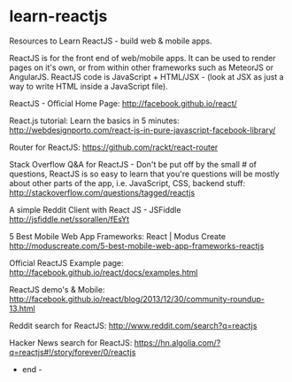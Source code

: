 learn-reactjs
=============

Resources to Learn ReactJS - build web &amp; mobile apps.

ReactJS is for the front end of web/mobile apps. It can be used to render pages on it's own, or from within other frameworks such as MeteorJS or AngularJS. ReactJS code is JavaScript + HTML/JSX - (look at JSX as just a way to write HTML inside a JavaScript file).

ReactJS - Official Home Page: 
http://facebook.github.io/react/


React.js tutorial: Learn the basics in 5 minutes:
http://webdesignporto.com/react-js-in-pure-javascript-facebook-library/


Router for ReactJS:
https://github.com/rackt/react-router


Stack Overflow Q&A for ReactJS - Don't be put off by the small # of questions, ReactJS is so easy to learn that you're questions will be mostly about other parts of the app, i.e. JavaScript, CSS, backend stuff:
http://stackoverflow.com/questions/tagged/reactjs


A simple Reddit Client with React JS - JSFiddle
http://jsfiddle.net/ssorallen/fEsYt


5 Best Mobile Web App Frameworks: React | Modus Create
http://moduscreate.com/5-best-mobile-web-app-frameworks-reactjs


Official ReactJS Example page:
http://facebook.github.io/react/docs/examples.html


ReactJS demo's & Mobile:
http://facebook.github.io/react/blog/2013/12/30/community-roundup-13.html


Reddit search for ReactJS:
http://www.reddit.com/search?q=reactjs


Hacker News search for ReactJS:
https://hn.algolia.com/?q=reactjs#!/story/forever/0/reactjs


 - end - 
